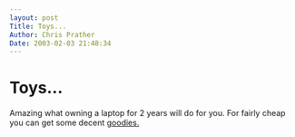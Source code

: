 ```yaml
---
layout: post
Title: Toys...  
Author: Chris Prather
Date: 2003-02-03 21:48:34
---
```


# Toys...
Amazing what owning a laptop for 2 years will do for you. For fairly cheap you can get some decent <a href="http://www.crucial.com/store/listparts.asp?Mfr%2BProductline=HP%2BPavilion Notebooks&mfr=HP&cat=RAM&model=Pavilion N3402&submit=Go">goodies.</a>


